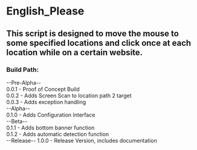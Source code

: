 # English_Please

## This script is designed to move the mouse to some specified locations and click once at each location while on a certain website.

### Build Path:  
--Pre-Alpha--  
0.0.1 - Proof of Concept Build  
0.0.2 - Adds Screen Scan to location path 2 target  
0.0.3 - Adds exception handling  
--Alpha--  
0.1.0 - Adds Configuration Interface  
--Beta--  
0.1.1 - Adds bottom banner function  
0.1.2 - Adds automatic detection function  
--Release--
1.0.0 - Release Version, includes documentation  
